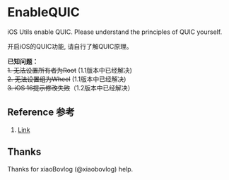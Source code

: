 # EnableQUIC
iOS Utils enable QUIC. Please understand the principles of QUIC yourself.

开启iOS的QUIC功能, 请自行了解QUIC原理。  

**已知问题：**  
~~1. 无法设置所有者为Root~~ (1.1版本中已经解决)  
~~2. 无法设置组为Wheel~~ (1.1版本中已经解决)  
~~3. iOS 16提示修改失败~~（1.2版本中已经解决）  

## Reference 参考
1. [Link](https://www.feng.com/post/13873305)

## Thanks
Thanks for xiaoBovlog (@xiaobovlog) help. 
